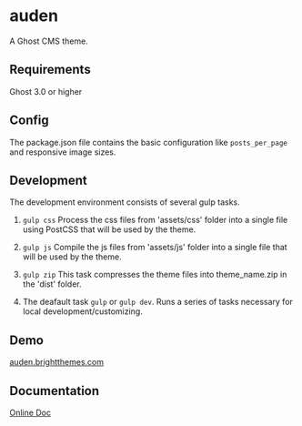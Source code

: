 # auden

A Ghost CMS theme.

## Requirements

Ghost 3.0 or higher

## Config

The package.json file contains the basic configuration like `posts_per_page` 
and responsive image sizes.

## Development

The development environment consists of several gulp tasks.
1. `gulp css`
Process the css files from 'assets/css' folder into a single file using PostCSS 
that will be used by the theme.

2. `gulp js`
Compile the js files from 'assets/js' folder into a single file that will 
be used by the theme.

3. `gulp zip`
This task compresses the theme files into theme_name.zip in the 'dist' folder.

4. The deafault task `gulp` or `gulp dev`.
Runs a series of tasks necessary for local development/customizing.

## Demo

[auden.brightthemes.com](https://auden.brightthemes.com)

## Documentation

[Online Doc](https://brightthemes.com/docs/auden/)
